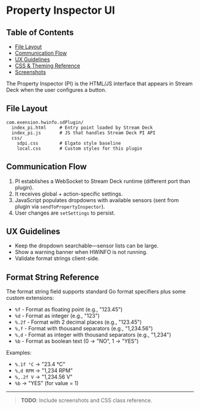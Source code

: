 # Property Inspector UI
## Table of Contents
- [File Layout](#file-layout)
- [Communication Flow](#communication-flow)
- [UX Guidelines](#ux-guidelines)
- [CSS & Theming Reference](#css--theming-reference-todo)
- [Screenshots](#screenshots-todo)

The Property Inspector (PI) is the HTML/JS interface that appears in Stream Deck when the user configures a button.

## File Layout

```
com.exension.hwinfo.sdPlugin/
  index_pi.html     # Entry point loaded by Stream Deck
  index_pi.js       # JS that handles Stream Deck PI API
  css/
    sdpi.css        # Elgato style baseline
    local.css       # Custom styles for this plugin
```

## Communication Flow

1. PI establishes a WebSocket to Stream Deck runtime (different port than plugin).
2. It receives global + action-specific settings.
3. JavaScript populates dropdowns with available sensors (sent from plugin via `sendToPropertyInspector`).
4. User changes are `setSettings` to persist.

## UX Guidelines

* Keep the dropdown searchable—sensor lists can be large.
* Show a warning banner when HWiNFO is not running.
* Validate format strings client-side.

## Format String Reference

The format string field supports standard Go format specifiers plus some custom extensions:

* `%f` - Format as floating point (e.g., "123.45")
* `%d` - Format as integer (e.g., "123")
* `%.2f` - Format with 2 decimal places (e.g., "123.45")
* `%,f` - Format with thousand separators (e.g., "1,234.56")
* `%,d` - Format as integer with thousand separators (e.g., "1,234")
* `%b` - Format as boolean text (0 → "NO", 1 → "YES")

Examples:
* `%.1f °C` -> "23.4 °C"
* `%,d RPM` -> "1,234 RPM"
* `%,.2f V` -> "1,234.56 V"
* `%b` -> "YES" (for value = 1)

---

> **TODO**: Include screenshots and CSS class reference.
